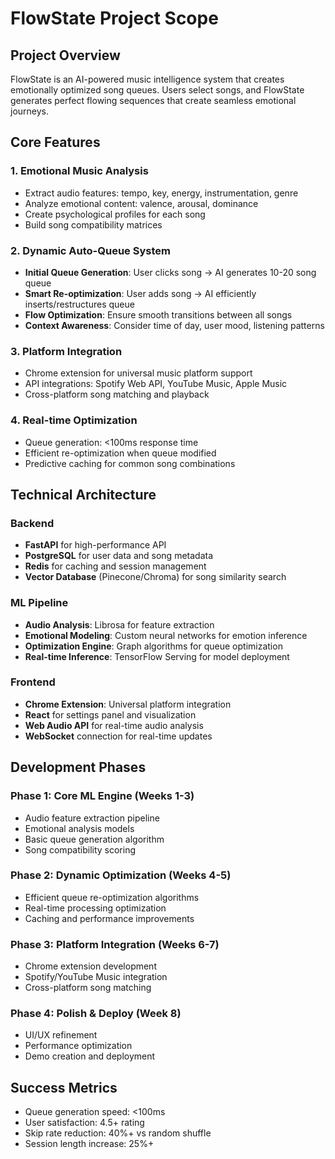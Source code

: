 # FlowState Project Scope

## Project Overview
FlowState is an AI-powered music intelligence system that creates emotionally optimized song queues. Users select songs, and FlowState generates perfect flowing sequences that create seamless emotional journeys.

## Core Features

### 1. Emotional Music Analysis
- Extract audio features: tempo, key, energy, instrumentation, genre
- Analyze emotional content: valence, arousal, dominance
- Create psychological profiles for each song
- Build song compatibility matrices

### 2. Dynamic Auto-Queue System
- **Initial Queue Generation**: User clicks song → AI generates 10-20 song queue
- **Smart Re-optimization**: User adds song → AI efficiently inserts/restructures queue
- **Flow Optimization**: Ensure smooth transitions between all songs
- **Context Awareness**: Consider time of day, user mood, listening patterns

### 3. Platform Integration
- Chrome extension for universal music platform support
- API integrations: Spotify Web API, YouTube Music, Apple Music
- Cross-platform song matching and playback

### 4. Real-time Optimization
- Queue generation: <100ms response time
- Efficient re-optimization when queue modified
- Predictive caching for common song combinations

## Technical Architecture

### Backend
- **FastAPI** for high-performance API
- **PostgreSQL** for user data and song metadata
- **Redis** for caching and session management
- **Vector Database** (Pinecone/Chroma) for song similarity search

### ML Pipeline
- **Audio Analysis**: Librosa for feature extraction
- **Emotional Modeling**: Custom neural networks for emotion inference
- **Optimization Engine**: Graph algorithms for queue optimization
- **Real-time Inference**: TensorFlow Serving for model deployment

### Frontend
- **Chrome Extension**: Universal platform integration
- **React** for settings panel and visualization
- **Web Audio API** for real-time audio analysis
- **WebSocket** connection for real-time updates

## Development Phases

### Phase 1: Core ML Engine (Weeks 1-3)
- Audio feature extraction pipeline
- Emotional analysis models
- Basic queue generation algorithm
- Song compatibility scoring

### Phase 2: Dynamic Optimization (Weeks 4-5)
- Efficient queue re-optimization algorithms
- Real-time processing optimization
- Caching and performance improvements

### Phase 3: Platform Integration (Weeks 6-7)
- Chrome extension development
- Spotify/YouTube Music integration
- Cross-platform song matching

### Phase 4: Polish & Deploy (Week 8)
- UI/UX refinement
- Performance optimization
- Demo creation and deployment

## Success Metrics
- Queue generation speed: <100ms
- User satisfaction: 4.5+ rating
- Skip rate reduction: 40%+ vs random shuffle
- Session length increase: 25%+
